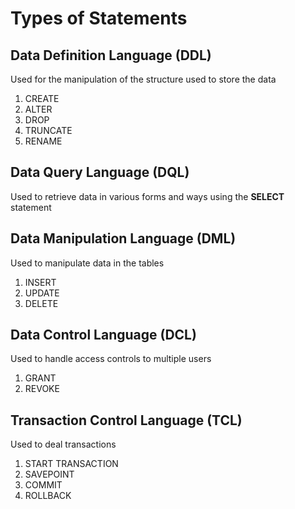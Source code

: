 # Types of Statements

## Data Definition Language (DDL)

Used for the manipulation of the structure used to store the data

1. CREATE
2. ALTER
3. DROP
4. TRUNCATE
5. RENAME

## Data Query Language (DQL)

Used to retrieve data in various forms and ways using the **SELECT** statement

## Data Manipulation Language (DML)

Used to manipulate data in the tables

1. INSERT
2. UPDATE
3. DELETE

## Data Control Language (DCL)

Used to handle access controls to multiple users

1. GRANT
2. REVOKE

## Transaction Control Language (TCL)

Used to deal transactions

1. START TRANSACTION
2. SAVEPOINT
3. COMMIT
4. ROLLBACK
